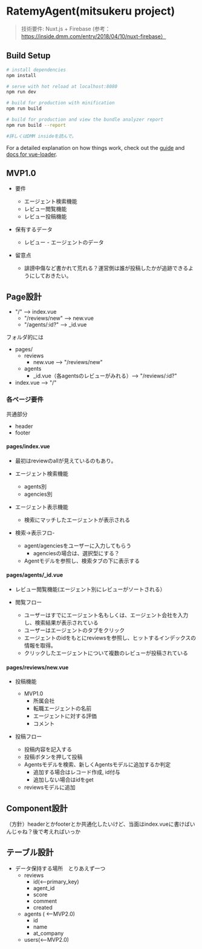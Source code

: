 # RatemyAgent(mitsukeru project)

> 技術要件: Nuxt.js + Firebase (参考：https://inside.dmm.com/entry/2018/04/10/nuxt-firebase）

## Build Setup

``` bash
# install dependencies
npm install

# serve with hot reload at localhost:8080
npm run dev

# build for production with minification
npm run build

# build for production and view the bundle analyzer report
npm run build --report

#詳しくはDMM insideを読んで。
```

For a detailed explanation on how things work, check out the [guide](http://vuejs-templates.github.io/webpack/) and [docs for vue-loader](http://vuejs.github.io/vue-loader).

## MVP1.0

* 要件
	* エージェント検索機能
	* レビュー閲覧機能
	* レビュー投稿機能

* 保有するデータ
   * レビュー - エージェントのデータ

* 留意点
	* 誹謗中傷など書かれて荒れる？運営側は誰が投稿したかが追跡できるようにしておきたい。 




## Page設計
* "/" --> index.vue
	* "/reviews/new" --> new.vue
	* "/agents/:id?" --> _id.vue

フォルダ的には

* pages/
	* reviews
		* new.vue --> "/reviews/new"
	* agents
		* _id.vue（各agentsのレビューがみれる）--> "/reviews/:id?"
* index.vue --> "/"

### 各ページ要件
共通部分

* header 
* footer 


#### pages/index.vue
* 最初はreviewのallが見えているのもあり。
* エージェント検索機能
	* agents別
	* agencies別
* エージェント表示機能
	* 検索にマッチしたエージェントが表示される
	
* 検索->表示フロ-
	* agent/agenciesをユーザーに入力してもらう
		*  agenciesの場合は、選択型にする？
	* Agentモデルを参照し、検索タブの下に表示する  
	
#### pages/agents/_id.vue

* レビュー閲覧機能(エージェント別にレビューがソートされる）

* 閲覧フロー
	* ユーザーはすでにエージェント名もしくは、エージェント会社を入力し、検索結果が表示されている
	* ユーザーはエージェントのタブをクリック
	* エージェントのidをもとにreviewsを参照し、ヒットするインデックスの情報を取得。
	* クリックしたエージェントについて複数のレビューが投稿されている

#### pages/reviews/new.vue

* 投稿機能 
	* MVP1.0
		* 所属会社
		* 転職エージェントの名前
		* エージェントに対する評価
		* コメント
 
 * 投稿フロー
 	* 投稿内容を記入する
 	* 投稿ボタンを押して投稿
 	* Agentsモデルを検索、新しくAgentsモデルに追加するか判定
 		* 追加する場合はレコード作成, id付与
 		* 追加しない場合はidをget 
 	* reviewsモデルに追加

	
## Component設計
（方針）headerとかfooterとか共通化したいけど、当面はindex.vueに書けばいんじゃね？後で考えればいっか

## テーブル設計
* データ保持する場所　とりあえず一つ
	* reviews
		* id(<--primary_key)
		* agent_id
		* score
		* comment
		* created
	* agents ( <--MVP2.0)
		* id
		* name
		* at_company 
	* users(<--MVP2.0)
 
